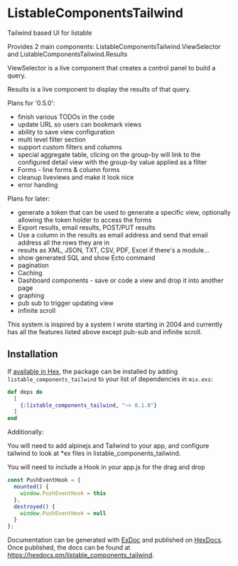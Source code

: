 # ListableComponentsTailwind

Tailwind based UI for listable

Provides 2 main components: ListableComponentsTailwind.ViewSelector and ListableComponentsTailwind.Results

ViewSelector is a live component that creates a control panel to build a query.

Results is a live component to display the results of that query.

Plans for '0.5.0': 
 - finish various TODOs in the code
 - update URL so users can bookmark views
 - ability to save view configuration
 - multi level filter section 
 - support custom filters and columns
 - special aggregate table, clicing on the group-by will link to the configured detail view with the group-by value applied as a filter
 - Forms - line forms & column forms
 - cleanup liveviews and make it look nice
 - error handing

Plans for later: 
 - generate a token that can be used to generate a specific view, optionally allowing the token holder to access the forms
 - Export results, email results, POST/PUT results
 - Use a column in the results as email address and send that email address all the rows they are in
 - results as XML, JSON, TXT, CSV, PDF, Excel if there's a module...
 - show generated SQL and show Ecto command
 - pagination
 - Caching
 - Dashboard components - save or code a view and drop it into another page
 - graphing 
 - pub sub to trigger updating view
 - infinite scroll
 
This system is inspired by a system I wrote starting in 2004 and currently has all the features listed above except pub-sub and infinite scroll. 


## Installation

If [available in Hex](https://hex.pm/docs/publish), the package can be installed
by adding `listable_components_tailwind` to your list of dependencies in `mix.exs`:

```elixir
def deps do
  [
    {:listable_components_tailwind, "~> 0.1.0"}
  ]
end
```

Additionally:

You will need to add alpinejs and Tailwind to your app, and configure tailwind to look at *ex files in listable_components_tailwind.

You will need to include a Hook in your app.js for the drag and drop

```javascript
const PushEventHook = {
  mounted() {
    window.PushEventHook = this
  },
  destroyed() {
    window.PushEventHook = null
  }
};
```




Documentation can be generated with [ExDoc](https://github.com/elixir-lang/ex_doc)
and published on [HexDocs](https://hexdocs.pm). Once published, the docs can
be found at <https://hexdocs.pm/listable_components_tailwind>.

